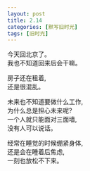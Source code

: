 ```yaml
---
layout: post
title: 2.14
categories: [默写旧时光]
tags: [旧时光]
---
```


今天回北京了。  
我也不知道回来后会干嘛。  

房子还在租着,  
还是很混乱。  

未来也不知道要做什么工作,  
为什么总是担心未来呢?  
一个人就只能面对三面墙,  
没有人可以说话。  

经常在睡觉的时候绷紧身体,  
还是会在睡着后焦虑,  
一刻也放松不下来。  
